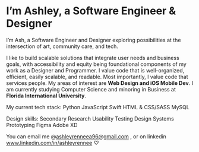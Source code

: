 # I’m Ashley, a Software Engineer & Designer 
I’m Ash, a Software Engineer and Designer exploring possibilities at the intersection of art, community care, and tech. 

I like to build scalable solutions that integrate user needs and business goals, with accessibility and equity being foundational components of my work as a Designer and Programmer. I value code that is well-organized, efficient, easily scalable, and readable. Most importantly, I value code that services people.
My areas of interest are **Web Design and iOS Mobile Dev**.
I am currently studying Computer Science and minoring in Business at **Florida International University**. 

My current tech stack:
Python
JavaScript
Swift
HTML & CSS/SASS
MySQL

Design skills:
Secondary Research
Usability Testing
Design Systems
Prototyping 
Figma
Adobe XD

You can email me @ashleyrenneea96@gmail.com , or on linkedin www.linkedin.com/in/ashleyrennee ♡
